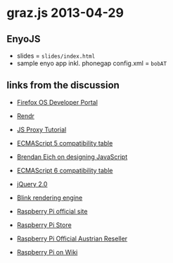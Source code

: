 # graz.js 2013-04-29
## EnyoJS
- slides = `slides/index.html`
- sample enyo app inkl. phonegap config.xml = `bobAT`

## links from the discussion
- [Firefox OS Developer Portal](https://marketplace.firefox.com/developers/)
- [Rendr](https://github.com/airbnb/rendr)
- [JS Proxy Tutorial](http://soft.vub.ac.be/~tvcutsem/proxies/)
- [ECMAScript 5 compatibility table](http://kangax.github.io/es5-compat-table/)
- [Brendan Eich on designing JavaScript](http://www.youtube.com/watch?v=NJxB0Pp69IQ)
- [ECMAScript 6 compatibility table](http://kangax.github.io/es5-compat-table/es6/)
- [jQuery 2.0](http://blog.jquery.com/2013/04/18/jquery-2-0-released/)
- [Blink rendering engine](http://www.chromium.org/blink)

- [Raspberry Pi official site](http://www.raspberrypi.org/)
- [Raspberry Pi Store](http://raspberrypi.rsdelivers.com/default.aspx?cl=1)
- [Raspberry Pi Official Austrian Reseller](https://www.modmypi.com/)
- [Raspberry Pi on Wiki](http://en.wikipedia.org/wiki/Raspberry_Pi)